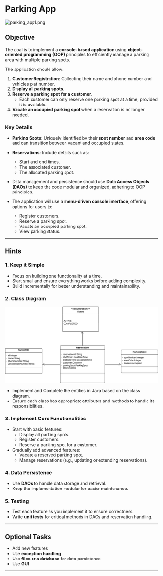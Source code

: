 # **Parking App**
![parking_app1.png](img%2Fparking_app1.png)
## **Objective**

The goal is to implement a **console-based application** using **object-oriented programming (OOP)** principles to
efficiently manage a parking area with multiple parking spots.

The application should allow:

1. **Customer Registration**: Collecting their name and phone number and vehicles plat number.
2. **Display all parking spots**.
3. **Reserve a parking spot for a customer**.
   - Each customer can only reserve one parking spot at a time, provided it is available.
4. **Vacate an occupied parking spot** when a reservation is no longer needed.


### **Key Details**

- **Parking Spots**: Uniquely identified by their **spot number** and **area code** and can transition between vacant and occupied states.
- **Reservations**: Include details such as:
  - Start and end times.
  - The associated customer.
  - The allocated parking spot.

- Data management and persistence should use **Data Access Objects (DAOs)** to keep the code modular and organized,
adhering to OOP principles.

- The application will use a **menu-driven console interface**, offering options for users to:
  - Register customers.
  - Reserve a parking spot.
  - Vacate an occupied parking spot.
  - View parking status.

---

## **Hints**

### **1. Keep it Simple**

- Focus on building one functionality at a time.
- Start small and ensure everything works before adding complexity.
- Build incrementally for better understanding and maintainability.

### **2. Class Diagram**

![class_diagram.jpeg](img%2Fclass_diagram.jpeg)

- Implement and Complete the entities in Java based on the class diagram.
- Ensure each class has appropriate attributes and methods to handle its responsibilities.

### **3. Implement Core Functionalities**

- Start with basic features:
  - Display all parking spots.
  - Register customers.
  - Reserve a parking spot for a customer.
- Gradually add advanced features:
  - Vacate a reserved parking spot.
  - Manage reservations (e.g., updating or extending reservations).

### **4. Data Persistence**

- Use **DAOs** to handle data storage and retrieval.
- Keep the implementation modular for easier maintenance.

### **5. Testing**

- Test each feature as you implement it to ensure correctness.
- Write **unit tests** for critical methods in DAOs and reservation handling.

---

## **Optional Tasks**

- Add new features
- Use **exception handling**
- Use **files or a database** for data persistence
- Use **GUI**

---